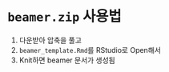 # `beamer.zip` 사용법

1. 다운받아 압축을 풀고
2. `beamer_template.Rmd`를 RStudio로 Open해서
3. Knit하면 beamer 문서가 생성됨
